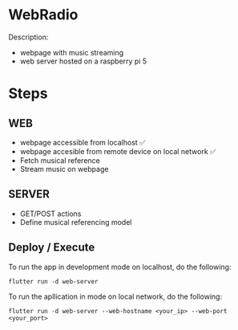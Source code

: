 # WebRadio

Description:
- webpage with music streaming
- web server hosted on a raspberry pi 5

# Steps

## WEB
- webpage accessible from localhost ✅
- webpage accesible from remote device on local network ✅
- Fetch musical reference
- Stream music on webpage

## SERVER
- GET/POST actions
- Define musical referencing model

## Deploy / Execute
To run the app in development mode on localhost, do the following:
```
flutter run -d web-server
```
To run the apllication in  mode on local network, do the following:
```
flutter run -d web-server --web-hostname <your_ip> --web-port <your_port>
```